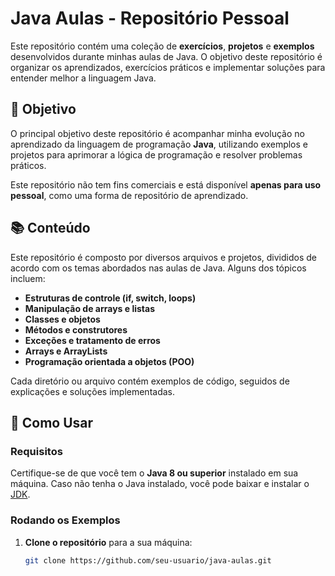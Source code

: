 # Java Aulas - Repositório Pessoal

Este repositório contém uma coleção de **exercícios**, **projetos** e **exemplos** desenvolvidos durante minhas aulas de Java. O objetivo deste repositório é organizar os aprendizados, exercícios práticos e implementar soluções para entender melhor a linguagem Java.

## 🚀 Objetivo

O principal objetivo deste repositório é acompanhar minha evolução no aprendizado da linguagem de programação **Java**, utilizando exemplos e projetos para aprimorar a lógica de programação e resolver problemas práticos.

Este repositório não tem fins comerciais e está disponível **apenas para uso pessoal**, como uma forma de repositório de aprendizado.

## 📚 Conteúdo

Este repositório é composto por diversos arquivos e projetos, divididos de acordo com os temas abordados nas aulas de Java. Alguns dos tópicos incluem:

- **Estruturas de controle (if, switch, loops)**
- **Manipulação de arrays e listas**
- **Classes e objetos**
- **Métodos e construtores**
- **Exceções e tratamento de erros**
- **Arrays e ArrayLists**
- **Programação orientada a objetos (POO)**

Cada diretório ou arquivo contém exemplos de código, seguidos de explicações e soluções implementadas.

## 🔧 Como Usar

### Requisitos

Certifique-se de que você tem o **Java 8 ou superior** instalado em sua máquina. Caso não tenha o Java instalado, você pode baixar e instalar o [JDK](https://www.oracle.com/java/technologies/javase-jdk11-downloads.html).

### Rodando os Exemplos

1. **Clone o repositório** para a sua máquina:

   ```bash
   git clone https://github.com/seu-usuario/java-aulas.git
